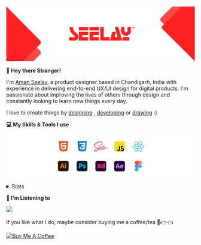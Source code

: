 [![banner](./images/seelay.svg)](https://www.seelay.in)

**👋 Hey there Stranger!**

I'm [Aman Seelay](https://www.seelay.in), a product designer based in Chandigarh, India with experience in delivering end-to-end UX/UI design for digital products. I'm passionate about improving the lives of others through design and constantly looking to learn new things every day.

I love to create things by [designing](https://www.seelay.in/#work) , [developing](https://www.seelay.in/#projects) or [drawing](https://art.seelay.in) :)

**💻 My Skills & Tools I use**

[![banner](./images/skills&tools.svg)](https://www.seelay.in/about)

<details>
  <summary>Stats</summary>

---

<!--START_SECTION:waka-->
![Profile Views](http://img.shields.io/badge/Profile%20Views-6-blue)

**🐱 My GitHub Data** 

> 🏆 8 Contributions in the Year 2023
 > 
> 📦 678.3 kB Used in GitHub's Storage 
 > 
> 💼 Opted to Hire
 > 
> 📜 1 Public Repository 
 > 
> 🔑 39 Private Repositories  
 > 
**I'm a Night 🦉** 

```text
🌞 Morning    140 commits    ████░░░░░░░░░░░░░░░░░░░░░   18.45% 
🌆 Daytime    105 commits    ███░░░░░░░░░░░░░░░░░░░░░░   13.83% 
🌃 Evening    189 commits    ██████░░░░░░░░░░░░░░░░░░░   24.9% 
🌙 Night      325 commits    ██████████░░░░░░░░░░░░░░░   42.82%

```
📅 **I'm Most Productive on Sunday** 

```text
Monday       147 commits    ████░░░░░░░░░░░░░░░░░░░░░   19.37% 
Tuesday      116 commits    ███░░░░░░░░░░░░░░░░░░░░░░   15.28% 
Wednesday    82 commits     ██░░░░░░░░░░░░░░░░░░░░░░░   10.8% 
Thursday     90 commits     ███░░░░░░░░░░░░░░░░░░░░░░   11.86% 
Friday       64 commits     ██░░░░░░░░░░░░░░░░░░░░░░░   8.43% 
Saturday     96 commits     ███░░░░░░░░░░░░░░░░░░░░░░   12.65% 
Sunday       164 commits    █████░░░░░░░░░░░░░░░░░░░░   21.61%

```


📊 **This Week I Spent My Time On** 

```text
⌚︎ Time Zone: Asia/Kolkata

💬 Programming Languages: 
JavaScript               1 hr 6 mins         █████████████████████░░░░   83.74% 
JSON                     12 mins             ████░░░░░░░░░░░░░░░░░░░░░   16.26%

🔥 Editors: 
VS Code                  1 hr 19 mins        █████████████████████████   100.0%

💻 Operating System: 
Windows                  1 hr 19 mins        █████████████████████████   100.0%

```

**I Mostly Code in JavaScript** 

```text
JavaScript               29 repos            █████████████████░░░░░░░░   70.73% 
TypeScript               12 repos            ███████░░░░░░░░░░░░░░░░░░   29.27%

```



 Last Updated on 16/01/2023 06:42:58 UTC
<!--END_SECTION:waka-->

---

 </details>

**🎵 I'm Listening to**

<object data="https://now-play.vercel.app/api/generate?uid=7a17a86e-d6b7-43b5-8d9c-1d6dae42a779" >

  <img src="https://now-play.vercel.app/api/generate?uid=7a17a86e-d6b7-43b5-8d9c-1d6dae42a779" />

</object>

If you like what I do, maybe consider buying me a coffee/tea 🥺👉👈

<a href="https://www.buymeacoffee.com/seelay" target="_blank"><img src="https://cdn.buymeacoffee.com/buttons/v2/default-red.png" alt="Buy Me A Coffee" width="150" ></a>
